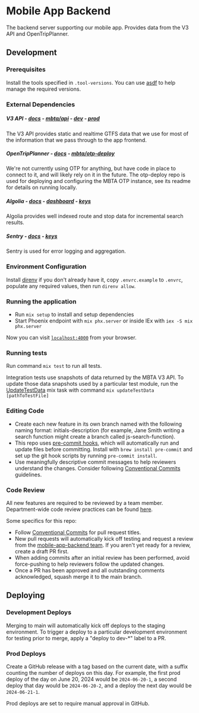 # Mobile App Backend

The backend server supporting our mobile app. Provides data from the V3 API and OpenTripPlanner.

## Development

### Prerequisites

Install the tools specified in `.tool-versions`. You can use [asdf](https://asdf-vm.com/) to help manage the required versions.

### External Dependencies

##### V3 API - [docs](https://www.mbta.com/developers/v3-api) - [mbta/api](https://github.com/mbta/api) - [dev](https://api-dev.mbtace.com/) - [prod](https://api.mbtace.com/)

The V3 API provides static and realtime GTFS data that we use for most of the information that we pass through to the app frontend.

##### OpenTripPlanner - [docs](https://docs.opentripplanner.org/en/v2.4.0/) - [mbta/otp-deploy](https://github.com/mbta/otp-deploy)

We're not currently using OTP for anything, but have code in place to connect to it, and will likely rely on it in the future. The otp-deploy repo is used for deploying and configuring the MBTA OTP instance, see its readme for details on running locally.

##### Algolia - [docs](https://www.algolia.com/doc/rest-api/search/) - [dashboard](https://dashboard.algolia.com/) - [keys](https://dashboard.algolia.com/account/api-keys/all)

Algolia provides well indexed route and stop data for incremental search results.

##### Sentry - [docs](https://docs.sentry.io/platforms/elixir/) - [keys](https://mbtace.sentry.io/settings/projects/mobile_app_backend/keys/)

Sentry is used for error logging and aggregation.


### Environment Configuration

Install [direnv](https://direnv.net/) if you don't already have it, copy `.envrc.example` to `.envrc`, populate any required values, then run `direnv allow`.

### Running the application

- Run `mix setup` to install and setup dependencies
- Start Phoenix endpoint with `mix phx.server` or inside IEx with `iex -S mix phx.server`

Now you can visit [`localhost:4000`](http://localhost:4000) from your browser.

### Running tests

Run command `mix test` to run all tests.

Integration tests use snapshots of data returned by the MBTA V3 API. To update those data snapshots used by a particular test module, run the [UpdateTestData](https://github.com/mbta/mobile_app_backend/blob/main/lib/mix/tasks/update_test_data.ex) mix task with command `mix updateTestData [pathToTestFile]`

### Editing Code

- Create each new feature in its own branch named with the following naming format: initials-description (for example, Jane Smith writing a search function might create a branch called js-search-function).
- This repo uses [pre-commit hooks](https://pre-commit.com/), which will automatically run and update files before committing. Install with `brew install pre-commit` and set up the git hook scripts by running `pre-commit install`.
- Use meaningfully descriptive commit messages to help reviewers understand the changes. Consider following [Conventional Commits](https://www.conventionalcommits.org/en/v1.0.0-beta.2/) guidelines.

### Code Review

All new features are required to be reviewed by a team member. Department-wide code review practices can be found [here](https://www.notion.so/mbta-downtown-crossing/Code-Reviews-df7d4d6bb6aa4831a81bc8cef1bebbb5).

Some specifics for this repo:

- Follow [Conventional Commits](https://www.conventionalcommits.org/en/v1.0.0-beta.2/) for pull request titles.
- New pull requests will automatically kick off testing and request a review from the [mobile-app-backend team](https://github.com/orgs/mbta/teams/mobile-app-backend). If you aren't yet ready for a review, create a draft PR first.
- When adding commits after an initial review has been performed, avoid force-pushing to help reviewers follow the updated changes.
- Once a PR has been approved and all outstanding comments acknowledged, squash merge it to the main branch.

## Deploying

### Development Deploys

Merging to main will automatically kick off deploys to the staging environment. To trigger a deploy to a particular development environment for testing prior to merge, apply a "deploy to dev-\*" label to a PR.

### Prod Deploys

Create a GitHub release with a tag based on the current date, with a suffix counting the number of deploys on this day. For example, the first prod deploy of the day on June 20, 2024 would be `2024-06-20-1`, a second deploy that day would be `2024-06-20-2`, and a deploy the next day would be `2024-06-21-1`.

Prod deploys are set to require manual approval in GitHub.
